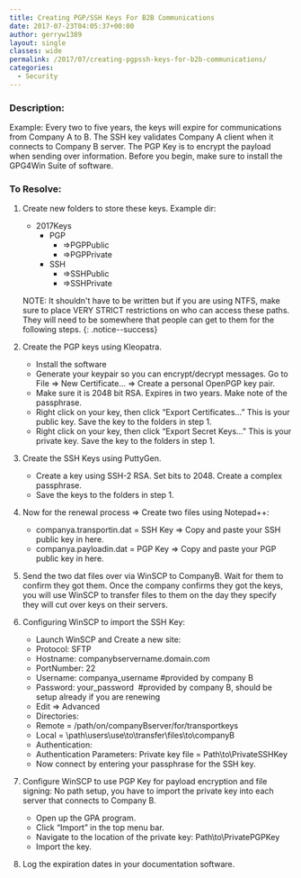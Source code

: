 ```yaml
---
title: Creating PGP/SSH Keys For B2B Communications
date: 2017-07-23T04:05:37+00:00
author: gerryw1389
layout: single
classes: wide
permalink: /2017/07/creating-pgpssh-keys-for-b2b-communications/
categories:
  - Security
---
```

<!--more-->

### Description:

Example: Every two to five years, the keys will expire for communications from Company A to B. The SSH key validates Company A client when it connects to Company B server. The PGP Key is to encrypt the payload when sending over information. Before you begin, make sure to install the GPG4Win Suite of software.

### To Resolve:

1. Create new folders to store these keys. Example dir:

   - 2017Keys
     - PGP
       - =>PGPPublic
       - =>PGPPrivate
     - SSH
       - =>SSHPublic
       - =>SSHPrivate

   NOTE: It shouldn't have to be written but if you are using NTFS, make sure to place VERY STRICT restrictions on who can access these paths. They will need to be somewhere that people can get to them for the following steps.
   {: .notice--success}

2. Create the PGP keys using Kleopatra.

   - Install the software
   - Generate your keypair so you can encrypt/decrypt messages. Go to File => New Certificate… => Create a personal OpenPGP key pair.
   - Make sure it is 2048 bit RSA. Expires in two years. Make note of the passphrase.
   - Right click on your key, then click &#8220;Export Certificates…&#8221; This is your public key. Save the key to the folders in step 1.
   - Right click on your key, then click &#8220;Export Secret Keys…&#8221; This is your private key. Save the key to the folders in step 1.

3. Create the SSH Keys using PuttyGen.

   - Create a key using SSH-2 RSA. Set bits to 2048. Create a complex passphrase.
   - Save the keys to the folders in step 1.

4. Now for the renewal process => Create two files using Notepad++:

   - companya.transportin.dat = SSH Key => Copy and paste your SSH public key in here.
   - companya.payloadin.dat = PGP Key => Copy and paste your PGP public key in here.

5. Send the two dat files over via WinSCP to CompanyB. Wait for them to confirm they got them. Once the company confirms they got the keys, you will use WinSCP to transfer files to them on the day they specify they will cut over keys on their servers.

6. Configuring WinSCP to import the SSH Key:

   - Launch WinSCP and Create a new site:
   - Protocol: SFTP
   - Hostname: companybservername.domain.com
   - PortNumber: 22
   - Username: companya_username #provided by company B
   - Password: your_password  #provided by company B, should be setup already if you are renewing
   - Edit => Advanced
   - Directories:
   - Remote = /path/on/companyBserver/for/transportkeys
   - Local = \path\users\use\to\transfer\files\to\companyB
   - Authentication:
   - Authentication Parameters: Private key file = Path\to\PrivateSSHKey
   - Now connect by entering your passphrase for the SSH key.

7. Configure WinSCP to use PGP Key for payload encryption and file signing: No path setup, you have to import the private key into each server that connects to Company B.

   - Open up the GPA program.
   - Click &#8220;Import&#8221; in the top menu bar.
   - Navigate to the location of the private key: Path\to\PrivatePGPKey
   - Import the key.

8. Log the expiration dates in your documentation software.